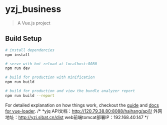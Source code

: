 # yzj_business

> A Vue.js project

## Build Setup

``` bash
# install dependencies
npm install

# serve with hot reload at localhost:8080
npm run dev

# build for production with minification
npm run build

# build for production and view the bundle analyzer report
npm run build --report
```

For detailed explanation on how things work, checkout the [guide](http://vuejs-templates.github.io/webpack/) and [docs for vue-loader](http://vuejs.github.io/vue-loader).
/*
 *yjq
 API文档：http://120.79.38.80:8088/haihang/api1/
 外网地址：http://yzj.sibat.cn/dist
 web前端tomcat部署IP：192.168.40.147
 */
